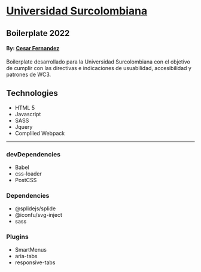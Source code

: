 # [Universidad Surcolombiana](http://www.usco.edu.co/)
## Boilerplate 2022
#### By: [Cesar Fernandez](https://www.linkedin.com/in/cesar-fernandez-797436207/)
 
 

Boilerplate desarrollado para la Universidad Surcolombiana con el objetivo de cumplir con las directivas e indicaciones de usuabilidad, accesibilidad y patrones de WC3.

## Technologies 
- HTML 5
- Javascript
- SASS
- Jquery
- Compliled Webpack

----

### devDependencies

- Babel
- css-loader
- PostCSS

### Dependencies

- @splidejs/splide
- @iconfu/svg-inject
- sass

### Plugins

- SmartMenus
- aria-tabs
- responsive-tabs
